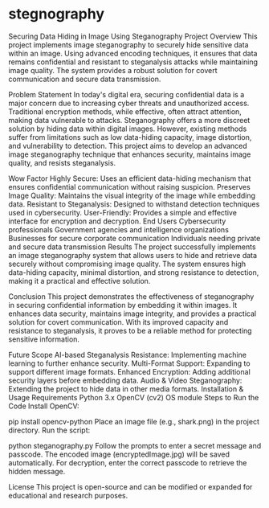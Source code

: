 # stegnography
Securing Data Hiding in Image Using Steganography
Project Overview
This project implements image steganography to securely hide sensitive data within an image. Using advanced encoding techniques, it ensures that data remains confidential and resistant to steganalysis attacks while maintaining image quality. The system provides a robust solution for covert communication and secure data transmission.

Problem Statement
In today's digital era, securing confidential data is a major concern due to increasing cyber threats and unauthorized access. Traditional encryption methods, while effective, often attract attention, making data vulnerable to attacks. Steganography offers a more discreet solution by hiding data within digital images. However, existing methods suffer from limitations such as low data-hiding capacity, image distortion, and vulnerability to detection. This project aims to develop an advanced image steganography technique that enhances security, maintains image quality, and resists steganalysis.

Wow Factor
Highly Secure: Uses an efficient data-hiding mechanism that ensures confidential communication without raising suspicion.
Preserves Image Quality: Maintains the visual integrity of the image while embedding data.
Resistant to Steganalysis: Designed to withstand detection techniques used in cybersecurity.
User-Friendly: Provides a simple and effective interface for encryption and decryption.
End Users
Cybersecurity professionals
Government agencies and intelligence organizations
Businesses for secure corporate communication
Individuals needing private and secure data transmission
Results
The project successfully implements an image steganography system that allows users to hide and retrieve data securely without compromising image quality. The system ensures high data-hiding capacity, minimal distortion, and strong resistance to detection, making it a practical and effective solution.

Conclusion
This project demonstrates the effectiveness of steganography in securing confidential information by embedding it within images. It enhances data security, maintains image integrity, and provides a practical solution for covert communication. With its improved capacity and resistance to steganalysis, it proves to be a reliable method for protecting sensitive information.

Future Scope
AI-based Steganalysis Resistance: Implementing machine learning to further enhance security.
Multi-Format Support: Expanding to support different image formats.
Enhanced Encryption: Adding additional security layers before embedding data.
Audio & Video Steganography: Extending the project to hide data in other media formats.
Installation & Usage
Requirements
Python 3.x
OpenCV (cv2)
OS module
Steps to Run the Code
Install OpenCV:

pip install opencv-python
Place an image file (e.g., shark.png) in the project directory.
Run the script:

python steganography.py
Follow the prompts to enter a secret message and passcode.
The encoded image (encryptedImage.jpg) will be saved automatically.
For decryption, enter the correct passcode to retrieve the hidden message.

License
This project is open-source and can be modified or expanded for educational and research purposes.
